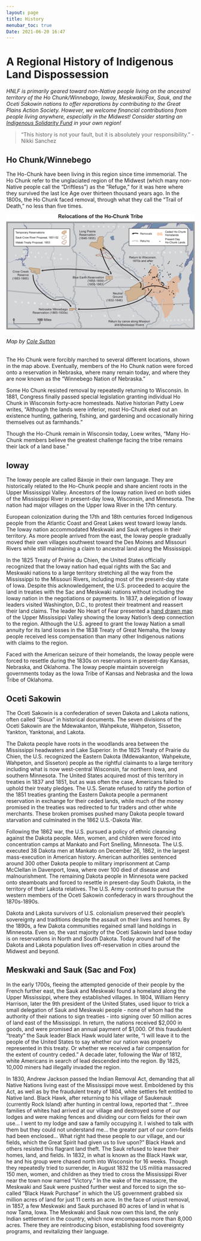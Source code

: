 ```yaml
---
layout: page
title: History
menubar_toc: true
Date: 2021-06-20 16:47
---
```


# A Regional History of Indigenous Land Dispossession

*HNLF is primarily geared toward non-Native people living on the ancestral territory of the Ho Chunk/Winnebago, Ioway, Meskwaki/Fox, Sauk, and the Oceti Sakowin nations to offer reparations by contributing to the Great Plains Action Society. However, we welcome financial contributions from people living anywhere, especially in the Midwest! Consider starting an [Indigenous Solidarity Fund](https://collectiveliberation.org/resource-guide-for-indigenous-solidarity-funding-projects/) in your own region!* 

> “This history is not your fault, but it is absolutely your responsibility.”  -Nikki Sanchez 

## Ho Chunk/Winnebego

The Ho-Chunk have been living in this region since time immemorial. The Ho Chunk refer to the unglaciated region of the Midwest (which many non-Native people call the “Driftless”) as the “Refuge,” for it was here where they survived the last Ice Age over thirteen thousand years ago.
In the 1800s, the Ho Chunk faced removal, through what they call the “Trail of Death,” no less than five times. 


![Map of Ho Chunk Removals](/images/hochunkmap2.png)

###### Map by [Cole Sutton](https://colesutton11.wordpress.com/2017/01/08/ho-chunk-winnebago-tribe-maps/)

The Ho Chunk were forcibly marched to several different locations, shown in the map above. Eventually, members of the Ho Chunk nation were forced onto a reservation in Nebraska, where many remain today, and where they are now known as the “Winnebego Nation of Nebraska.” 

Some Ho Chunk resisted removal by repeatedly returning to Wisconsin. In 1881, Congress finally passed special legislation granting individual Ho Chunk in Wisconsin forty-acre homesteads. Native historian Patty Loew writes, “Although the lands were inferior, most Ho-Chunk eked out an existence hunting, gathering, fishing, and gardening and occasionally hiring themselves out as farmhands.” 

Though the Ho-Chunk remain in Wisconsin today, Loew writes, “Many Ho-Chunk members believe the greatest challenge facing the tribe remains their lack of a land base.” 

## Ioway 	 

The Ioway people are called Báxoje in their own language. They are historically related to the Ho-Chunk people and share ancient roots in the Upper Mississippi Valley. Ancestors of the Ioway nation lived on both sides of the Mississippi River in present-day Iowa, Wisconsin, and Minnesota. The nation had major villages on the Upper Iowa River in the 17th century.

European colonization during the 17th and 18th centuries forced Indigenous people from the Atlantic Coast and Great Lakes west toward Ioway lands. The Ioway nation accommodated Meskwaki and Sauk refugees in their territory. As more people arrived from the east, the Ioway people gradually moved their own villages southwest toward the Des Moines and Missouri Rivers while still maintaining a claim to ancestral land along the Mississippi.

In the 1825 Treaty of Prairie du Chien, the United States officially recognized that the Ioway nation had equal rights with the Sac and Meskwaki nations to a large territory stretching all the way from the Mississippi to the Missouri Rivers, including most of the present-day state of Iowa. Despite this acknowledgement, the U.S. proceeded to acquire the land in treaties with the Sac and Meskwaki nations without including the Ioway nation in the negotiations or payments. In 1837, a delegation of Ioway leaders visited Washington, D.C., to protest their treatment and reassert their land claims. The leader No Heart of Fear presented a [hand drawn map](https://iowaarchaeology.org/files/1837_Ioway_Map_New/1837_Ioway_Map.html) of the Upper Mississippi Valley showing the Ioway Nation’s deep connection to the region. Although the U.S. agreed to grant the Ioway Nation a small annuity for its land losses in the 1838 Treaty of Great Nemaha, the Ioway people received less compensation than many other Indigenous nations with claims to the region.

Faced with the American seizure of their homelands, the Ioway people were forced to resettle during the 1830s on reservations in present-day Kansas, Nebraska, and Oklahoma. The Ioway people maintain sovereign governments today as the Iowa Tribe of Kansas and Nebraska and the Iowa Tribe of Oklahoma.

## Oceti Sakowin

The Oceti Sakowin is a confederation of seven Dakota and Lakota nations, often called “Sioux” in historical documents. The seven divisions of the Oceti Sakowin are the Mdewakanton, Wahpekute, Wahpeton, Sisseton, Yankton, Yanktonai, and Lakota.

The Dakota people have roots in the woodlands area between the Mississippi headwaters and Lake Superior. In the 1825 Treaty of Prairie du Chien, the U.S. recognized the Eastern Dakota (Mdewakanton, Wahpekute, Wahpeton, and Sisseton) people as the rightful claimants to a large territory including what is now west-central Wisconsin, far northern Iowa, and southern Minnesota. The United States acquired most of this territory in treaties in 1837 and 1851, but as was often the case, Americans failed to uphold their treaty pledges. The U.S. Senate refused to ratify the portion of the 1851 treaties granting the Eastern Dakota people a permanent reservation in exchange for their ceded lands, while much of the money promised in the treaties was redirected to fur traders and other white merchants. These broken promises pushed many Dakota people toward starvation and culminated in the 1862 U.S.-Dakota War. 

Following the 1862 war, the U.S. pursued a policy of ethnic cleansing against the Dakota people. Men, women, and children were forced into concentration camps at Mankato and Fort Snelling, Minnesota. The U.S. executed 38 Dakota men at Mankato on December 26, 1862, in the largest mass-execution in American history. American authorities sentenced around 300 other Dakota people to military imprisonment at Camp McClellan in Davenport, Iowa, where over 100 died of disease and malnourishment. The remaining Dakota people in Minnesota were packed onto steamboats and forced to resettle in present-day South Dakota, in the territory of their Lakota relatives. The U.S. Army continued to pursue the western members of the Oceti Sakowin confederacy in wars throughout the 1870s-1890s. 
 
Dakota and Lakota survivors of U.S. colonialism preserved their people’s sovereignty and traditions despite the assault on their lives and homes. By the 1890s, a few Dakota communities regained small land holdings in Minnesota. Even so, the vast majority of the Oceti Sakowin land base today is on reservations in North and South Dakota. Today around half of the Dakota and Lakota population lives off-reservation in cities around the Midwest and beyond.

## Meskwaki and Sauk (Sac and Fox)

In the early 1700s, fleeing the attempted genocide of their people by the French further east, the Sauk and Meskwaki found a homeland along the Upper Mississippi, where they established villages. 
In 1804, William Henry Harrison, later the 9th president of the United States, used liquor to trick a small delegation of Sauk and Meskwaki people - none of whom had the authority of their nations to sign treaties - into signing over 50 million acres of land east of the Mississippi. In return, the nations received $2,000 in goods, and were promised an annual payment of $1,000. 
Of this fraudulent “treaty” the Sauk leader Black Hawk would later write, “I will leave it to the people of the United States to say whether our nation was properly represented in this treaty. Or whether we received a fair compensation for the extent of country ceded.”
A decade later, following the War of 1812, white Americans in search of lead descended into the region. By 1825, 10,000 miners had illegally invaded the region. 

In 1830, Andrew Jackson passed the Indian Removal Act, demanding that all Native Nations living east of the Mississippi move west. Emboldened by this Act, as well as by the fraudulent treaty of 1804, white settlers felt entitled to Native land. Black Hawk, after returning to his village of Saukenauk (currently Rock Island) after hunting in central Iowa, reported that “...three families of whites had arrived at our village and destroyed some of our lodges and were making fences and dividing our corn fields for their own use… I went to my lodge and saw a family occupying it. I wished to talk with them but they could not understand me… the greater part of our corn-fields had been enclosed… What right had these people to our village, and our fields, which the Great Spirit had given us to live upon?”
Black Hawk and others resisted this flagrant land theft. The Sauk refused to leave their homes, land, and fields. In 1832, in what is known as the Black Hawk war, he and his group were chased north into Wisconsin for 16 weeks. Though they repeatedly tried to surrender, in August 1832 the US militia massacred 150 men, women, and children as they tried to cross the Mississippi River near the town now named “Victory.” 
In the wake of the massacre, the Meskwaki and Sauk were pushed further west and forced to sign the so-called “Black Hawk Purchase” in which the US government grabbed six million acres of land for just 11 cents an acre.
In the face of unjust removal, in 1857, a few Meskwaki and Sauk purchased 80 acres of land in what is now Tama, Iowa. The Meskwaki and Sauk now own this land, the only Indian settlement in the country, which now encompasses more than 8,000 acres. There they are reintroducing bison, establishing food sovereignty programs, and revitalizing their language. 
